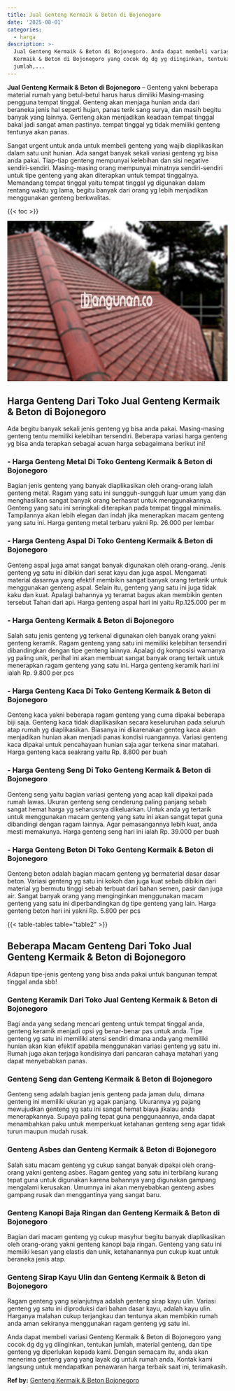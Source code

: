 ```yaml
---
title: Jual Genteng Kermaik & Beton di Bojonegoro
date: '2025-08-01'
categories:
  - harga
description: >-
  Jual Genteng Kermaik & Beton di Bojonegoro. Anda dapat membeli variasi Genteng
  Kermaik & Beton di Bojonegoro yang cocok dg dg yg diinginkan, tentukan
  jumlah,...
---
```


**Jual Genteng Kermaik & Beton di Bojonegoro** – Genteng yakni beberapa material rumah yang betul-betul harus harus dimiliki Masing-masing pengguna tempat tinggal. Genteng akan menjaga hunian anda dari beraneka jenis hal seperti hujan, panas terik sang surya, dan masih begitu banyak yang lainnya. Genteng akan menjadikan keadaan tempat tinggal bakal jadi sangat aman pastinya. tempat tinggal yg tidak memiliki genteng tentunya akan panas.

Sangat urgent untuk anda untuk membeli genteng yang wajib diaplikasikan dalam satu unit hunian. Ada sangat banyak sekali variasi genteng yg bisa anda pakai. Tiap-tiap genteng mempunyai kelebihan dan sisi negative sendiri-sendiri. Masing-masing orang mempunyai minatnya sendiri-sendiri untuk tipe genteng yang akan diterapkan untuk tempat tinggalnya. Memandang tempat tinggal yaitu tempat tinggal yg digunakan dalam rentang waktu yg lama, begitu banyak dari orang yg lebih menjadikan menggunakan genteng berkwalitas.

{{< toc >}}

![Jual Genteng Kermaik & Beton di Bojonegoro](/images/genteng-minimalis-murah05.png)

## Harga Genteng Dari Toko Jual Genteng Kermaik & Beton di Bojonegoro

Ada begitu banyak sekali jenis genteng yg bisa anda pakai. Masing-masing genteng tentu memiliki kelebihan tersendiri. Beberapa variasi harga genteng yg bisa anda terapkan sebagai acuan harga sebagaimana berikut ini!

### \- Harga Genteng Metal Di Toko Genteng Kermaik & Beton di Bojonegoro

Bagian jenis genteng yang banyak diaplikasikan oleh orang-orang ialah genteng metal. Ragam yang satu ini sungguh-sungguh luar umum yang dan menghasilkan sangat banyak orang berhasrat untuk menggunakannya. Genteng yang satu ini seringkali diterapkan pada tempat tinggal minimalis. Tampilannya akan lebih elegan dan indah jika menerapkan macam genteng yang satu ini. Harga genteng metal terbaru yakni Rp. 26.000 per lembar

### \- Harga Genteng Aspal Di Toko Genteng Kermaik & Beton di Bojonegoro

Genteng aspal juga amat sangat banyak digunakan oleh orang-orang. Jenis genteng yg satu ini dibikin dari serat kayu dan juga aspal. Mengamati material dasarnya yang efektif membikin sangat banyak orang tertarik untuk menggunakan genteng aspal. Selain itu, genteng yang satu ini juga tidak kaku dan kuat. Apalagi bahannya yg teramat bagus akan membikin genten tersebut Tahan dari api. Harga genteng aspal hari ini yaitu Rp.125.000 per m

### \- Harga Genteng Kermaik & Beton di Bojonegoro

Salah satu jenis genteng yg terkenal digunakan oleh banyak orang yakni genteng keramik. Ragam genteng yang satu ini memiliki kelebihan tersendiri dibandingkan dengan tipe genteng lainnya. Apalagi dg komposisi warnanya yg paling unik, perihal ini akan membuat sangat banyak orang tertaik untuk menerapkan ragam genteng yang satu ini. Harga genteng keramik hari ini ialah Rp. 9.800 per pcs

### \- Harga Genteng Kaca Di Toko Genteng Kermaik & Beton di Bojonegoro

Genteng kaca yakni beberapa ragam genteng yang cuma dipakai beberapa biji saja. Genteng kaca tidak diaplikasikan secara keseluruhan pada seluruh atap rumah yg diaplikasikan. Biasanya ini dikarenakan genteg kaca akan menjadikan hunian akan menjadi panas kondisi ruangannya. Variasi genteng kaca dipakai untuk pencahayaan hunian saja agar terkena sinar matahari. Harga genteng kaca seakrang yaitu Rp. 8.800 per buah

### \- Harga Genteng Seng Di Toko Genteng Kermaik & Beton di Bojonegoro

Genteng seng yaitu bagian variasi genteng yang acap kali dipakai pada rumah lawas. Ukuran genteng seng cenderung paling panjang sebab sangat hemat harga yg seharusnya dikeluarkan. Untuk anda yg tertarik untuk menggunakan macam genteng yang satu ini akan sangat tepat guna dibandingi dengan ragam lainnya. Agar pemasangannya lebih kuat, anda mesti memakunya. Harga genteng seng hari ini ialah Rp. 39.000 per buah

### \- Harga Genteng Beton Di Toko Genteng Kermaik & Beton di Bojonegoro

Genteng beton adalah bagian macam genteng yg bermaterial dasar dasar beton. Variasi genteng yg satu ini kokoh dan juga kuat sebab dibikin dari material yg bermutu tinggi sebab terbuat dari bahan semen, pasir dan juga air. Sangat banyak orang yang menginginkan menggunakan macam genteng yang satu ini diperbandingkan dg tipe genteng yang lain. Harga genteng beton hari ini yakni Rp. 5.800 per pcs

{{< table-tables table="table2" >}}

## Beberapa Macam Genteng Dari Toko Jual Genteng Kermaik & Beton di Bojonegoro

Adapun tipe-jenis genteng yang bisa anda pakai untuk bangunan tempat tinggal anda sbb!

### Genteng Keramik Dari Toko Jual Genteng Kermaik & Beton di Bojonegoro

Bagi anda yang sedang mencari genteng untuk tempat tinggal anda, genteng keramik menjadi opsi yg benar-benar pas untuk anda. Tipe genteng yg satu ini memiliki atensi sendiri dimana anda yang memiliki hunian akan kian efektif apabila menggunakan variasi genteng yg satu ini. Rumah juga akan terjaga kondisinya dari pancaran cahaya matahari yang dapat menyebabkan panas.

### Genteng Seng dan Genteng Kermaik & Beton di Bojonegoro

Genteng seng adalah bagian jenis genteng pada jaman dulu, dimana genteng ini memiliki ukuran yg agak panjang. Ukurannya yg pajang mewujudkan genteng yg satu ini sangat hemat biaya jikalau anda menerapkannya. Supaya paling tepat guna penggunaannya, anda dapat menambahkan paku untuk memperkuat ketahanan genteng seng agar tidak turun maupun mudah rusak.

### Genteng Asbes dan Genteng Kermaik & Beton di Bojonegoro

Salah satu macam genteng yg cukup sangat banyak dipakai oleh orang-orang yakni genteng asbes. Ragam genteg yang satu ini terbilang kurang tepat guna untuk digunakan karena bahannya yang digunakan gampang mengalami kerusakan. Umumnya ini akan menyebabkan genteng asbes gampang rusak dan menggantinya yang sangat baru.

### Genteng Kanopi Baja Ringan dan Genteng Kermaik & Beton di Bojonegoro

Bagian dari macam genteng yg cukup masyhur begitu banyak diaplikasikan oleh orang-orang yakni genteng kanopi baja ringan. Genteng yang satu ini memiiki kesan yang elastis dan unik, ketahanannya pun cukup kuat untuk beraneka jenis atap.

### Genteng Sirap Kayu Ulin dan Genteng Kermaik & Beton di Bojonegoro

Ragam genteng yang selanjutnya adalah genteng sirap kayu ulin. Variasi genteng yg satu ini diproduksi dari bahan dasar kayu, adalah kayu ulin. Harganya malahan cukup terjangkau dan tentunya akan membikin rumah anda aman sekiranya menggunakan ragam genteng yg satu ini.

Anda dapat membeli variasi Genteng Kermaik & Beton di Bojonegoro yang cocok dg dg yg diinginkan, tentukan jumlah, material genteng, dan tipe genteng yg diperlukan kepada kami. Dengan semacam itu, anda akan menerima genteng yang yang layak dg untuk rumah anda. Kontak kami langsung untuk mendapatkan penawaran harga terbaik saat ini, terimakasih.

**Ref by:**  [Genteng Kermaik & Beton  Bojonegoro](https://id.wikipedia.org/wiki/Genteng)
